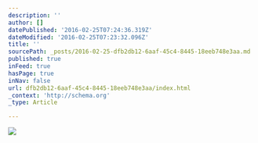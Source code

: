 ```yaml
---
description: ''
author: []
datePublished: '2016-02-25T07:24:36.319Z'
dateModified: '2016-02-25T07:23:32.096Z'
title: ''
sourcePath: _posts/2016-02-25-dfb2db12-6aaf-45c4-8445-18eeb748e3aa.md
published: true
inFeed: true
hasPage: true
inNav: false
url: dfb2db12-6aaf-45c4-8445-18eeb748e3aa/index.html
_context: 'http://schema.org'
_type: Article

---
```

![](https://the-grid-user-content.s3-us-west-2.amazonaws.com/5d96f6af-b186-47e4-b3d5-02926c2f5357.png)